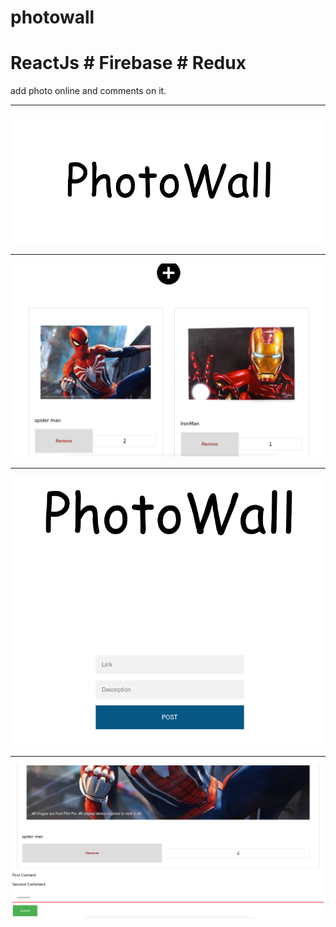 # photowall 
# ReactJs # Firebase # Redux
add photo online and comments on it.
<hr>
<img src="https://github.com/prateekgoelmzn/photowall/blob/master/snapshot/photowall1.png?raw=true"></img>
<hr>
<img src="https://github.com/prateekgoelmzn/photowall/blob/master/snapshot/photowall2.png?raw=true"></img>
<hr>
<img src="https://github.com/prateekgoelmzn/photowall/blob/master/snapshot/photowall3.png?raw=true"></img>
<hr>
<img src="https://github.com/prateekgoelmzn/photowall/blob/master/snapshot/photowall4.png?raw=true"></img>
